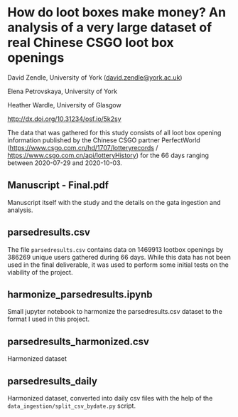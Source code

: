 # How do loot boxes make money? An analysis of a very large dataset of real Chinese CSGO loot box openings

David Zendle, University of York (david.zendle@york.ac.uk)

Elena Petrovskaya, University of York

Heather Wardle, University of Glasgow


http://dx.doi.org/10.31234/osf.io/5k2sy

The data that was gathered for this study consists of all loot box opening information published by the Chinese CSGO partner PerfectWorld (https://www.csgo.com.cn/hd/1707/lotteryrecords / https://www.csgo.com.cn/api/lotteryHistory) for the 66 days ranging between 2020-07-29 and 2020-10-03.

## Manuscript - Final.pdf
Manuscript itself with the study and the details on the gata ingestion and analysis.

## parsedresults.csv
The file `parsedresults.csv` contains data on 1469913 lootbox openings by 386269 unique users gathered during 66 days. While this data has not been used in the final deliverable, it was used to perform some initial tests on the viability of the project.

## harmonize_parsedresults.ipynb
Small jupyter notebook to harmonize the parsedresults.csv dataset to the format I used in this project.

## parsedresults_harmonized.csv
Harmonized dataset

## parsedresults_daily
Harmonized dataset, converted into daily csv files with the help of the `data_ingestion/split_csv_bydate.py` script.
